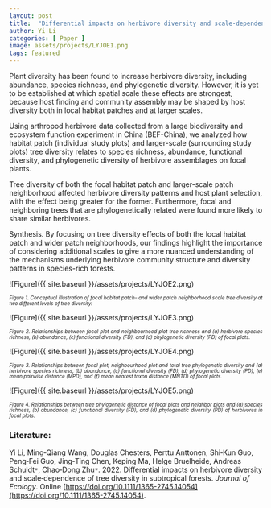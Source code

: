 ```yaml
---
layout: post
title:  "Differential impacts on herbivore diversity and scale-dependence of tree diversity in subtropical forests"
author: Yi Li
categories: [ Paper ]
image: assets/projects/LYJOE1.png
tags: featured
---
```

Plant diversity has been found to increase herbivore diversity, including abundance, species richness, and phylogenetic diversity. However, it is yet to be established at which spatial scale these effects are strongest, because host finding and community assembly may be shaped by host diversity both in local habitat patches and at larger scales.

Using arthropod herbivore data collected from a large biodiversity and ecosystem function experiment in China (BEF-China), we analyzed how habitat patch (individual study plots) and larger-scale (surrounding study plots) tree diversity relates to species richness, abundance, functional diversity, and phylogenetic diversity of herbivore assemblages on focal plants.

Tree diversity of both the focal habitat patch and larger-scale patch neighborhood affected herbivore diversity patterns and host plant selection, with the effect being greater for the former. Furthermore, focal and neighboring trees that are phylogenetically related were found more likely to share similar herbivores.

Synthesis. By focusing on tree diversity effects of both the local habitat patch and wider patch neighborhoods, our findings highlight the importance of considering additional scales to give a more nuanced understanding of the mechanisms underlying herbivore community structure and diversity patterns in species-rich forests.
<br>

![Figure]({{ site.baseurl }}/assets/projects/LYJOE2.png)
<p style='text-align: justify;' ><span style="font-style: italic; font-size:70%">Figure 1. Conceptual illustration of focal habitat patch- and wider patch neighborhood scale tree diversity at two different levels of tree diversity.
</span></p>
![Figure]({{ site.baseurl }}/assets/projects/LYJOE3.png)
<p style='text-align: justify;' ><span style="font-style: italic; font-size:70%">Figure 2. Relationships between focal plot and neighbourhood plot tree richness and (a) herbivore species richness, (b) abundance, (c) functional diversity (FD), and (d) phylogenetic diversity (PD) of focal plots.
</span></p>
![Figure]({{ site.baseurl }}/assets/projects/LYJOE4.png)
<p style='text-align: justify;' ><span style="font-style: italic; font-size:70%">Figure 3. Relationships between focal plot, neighbourhood plot and total tree phylogenetic diversity and (a) herbivore species richness, (b) abundance, (c) functional diversity (FD), (d) phylogenetic diversity (PD), (e) mean pairwise distance (MPD), and (f) mean nearest taxon distance (MNTD) of focal plots.
</span></p>
![Figure]({{ site.baseurl }}/assets/projects/LYJOE5.png)
<p style='text-align: justify;' ><span style="font-style: italic; font-size:70%">Figure 4. Relationships between tree phylogenetic distance of focal plots and neighbor plots and (a) species richness, (b) abundance, (c) functional diversity (FD), and (d) phylogenetic diversity (PD) of herbivores in focal plots.
</span></p>

### Literature:
Yi Li, Ming‐Qiang Wang, Douglas Chesters, Perttu Anttonen, Shi‐Kun Guo, Peng‐Fei Guo, Jing‐Ting Chen, Keping Ma, Helge Bruelheide, Andreas Schuldt<code>&ast;</code>, Chao‐Dong Zhu<code>&ast;</code>. 2022. Differential impacts on herbivore diversity and scale‐dependence of tree diversity in subtropical forests. *Journal of Ecology*. Online [https://doi.org/10.1111/1365-2745.14054](https://doi.org/10.1111/1365-2745.14054). 

